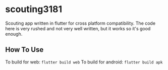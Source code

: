 # scouting3181

Scouting app written in flutter for cross platform compatibility. The code here is very rushed and not very well written, but it works so it's good enough.

## How To Use
To build for web: `flutter build web`
To build for android: `flutter build apk`